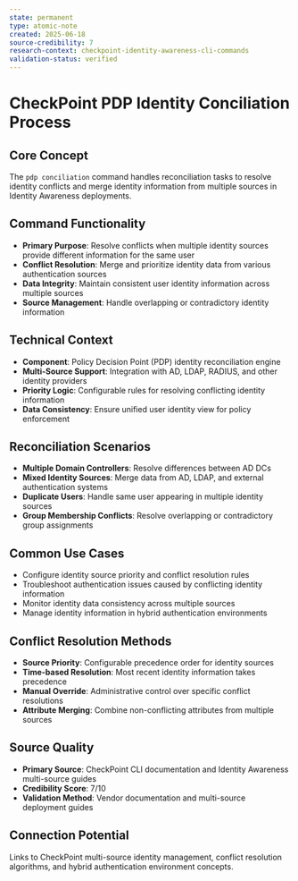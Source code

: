 ```yaml
---
state: permanent
type: atomic-note
created: 2025-06-18
source-credibility: 7
research-context: checkpoint-identity-awareness-cli-commands
validation-status: verified
---
```


# CheckPoint PDP Identity Conciliation Process

## Core Concept
The `pdp conciliation` command handles reconciliation tasks to resolve identity conflicts and merge identity information from multiple sources in Identity Awareness deployments.

## Command Functionality
- **Primary Purpose**: Resolve conflicts when multiple identity sources provide different information for the same user
- **Conflict Resolution**: Merge and prioritize identity data from various authentication sources
- **Data Integrity**: Maintain consistent user identity information across multiple sources
- **Source Management**: Handle overlapping or contradictory identity information

## Technical Context
- **Component**: Policy Decision Point (PDP) identity reconciliation engine
- **Multi-Source Support**: Integration with AD, LDAP, RADIUS, and other identity providers
- **Priority Logic**: Configurable rules for resolving conflicting identity information
- **Data Consistency**: Ensure unified user identity view for policy enforcement

## Reconciliation Scenarios
- **Multiple Domain Controllers**: Resolve differences between AD DCs
- **Mixed Identity Sources**: Merge data from AD, LDAP, and external authentication systems
- **Duplicate Users**: Handle same user appearing in multiple identity sources
- **Group Membership Conflicts**: Resolve overlapping or contradictory group assignments

## Common Use Cases
- Configure identity source priority and conflict resolution rules
- Troubleshoot authentication issues caused by conflicting identity information
- Monitor identity data consistency across multiple sources
- Manage identity information in hybrid authentication environments

## Conflict Resolution Methods
- **Source Priority**: Configurable precedence order for identity sources
- **Time-based Resolution**: Most recent identity information takes precedence
- **Manual Override**: Administrative control over specific conflict resolutions
- **Attribute Merging**: Combine non-conflicting attributes from multiple sources

## Source Quality
- **Primary Source**: CheckPoint CLI documentation and Identity Awareness multi-source guides
- **Credibility Score**: 7/10
- **Validation Method**: Vendor documentation and multi-source deployment guides

## Connection Potential
Links to CheckPoint multi-source identity management, conflict resolution algorithms, and hybrid authentication environment concepts.